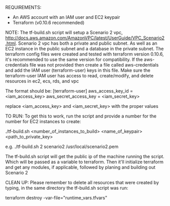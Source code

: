 REQUIREMENTS:
- An AWS account with an IAM user and EC2 keypair
- Terraform (v0.10.6 recommended)



NOTE:
The tf-build.sh script will setup a Scenario 2 vpc, http://docs.aws.amazon.com/AmazonVPC/latest/UserGuide/VPC_Scenario2.html.
Scenario 2 vpc has both a private and public subnet.  As well as an EC2 instance in the public subnet and a database in the private subnet.
The terraform config files were created and tested with terraform version 0.10.6, it's recommended to use the same version for compatibility.
If the aws-credentials file was not provided then create a file called aws-credentials and add the IAM user (terraform-user) keys in this file.
Make sure the terraform-user IAM user has access to read, create/modify, and delete resources in ec2, ecs, rds, and vpc

The format should be:
  [terraform-user]
  aws_access_key_id = <iam_access_key>
  aws_secret_access_key = <iam_secret_key>

replace <iam_access_key> and  <iam_secret_key> with the proper values



TO RUN:
To get this to work, run the script and provide a number for the number for EC2 instances to create:

  ./tf-build.sh <number_of_instances_to_build> <name_of_keypair> <path_to_private_key>

  e.g. ./tf-build.sh 2 scenario2 /usr/local/scenario2.pem

The tf-build.sh script will get the public ip of the machine running the script.
Which will be passed as a variable to terraform.
Then it'll initialize terraform and get any modules, if applicable, followed by planing and building out Scenario 2


CLEAN UP:
Please remember to delete all resources that were created by typing, in the same directory the tf-build.sh script was run:

  terraform destroy -var-file="runtime_vars.tfvars"

